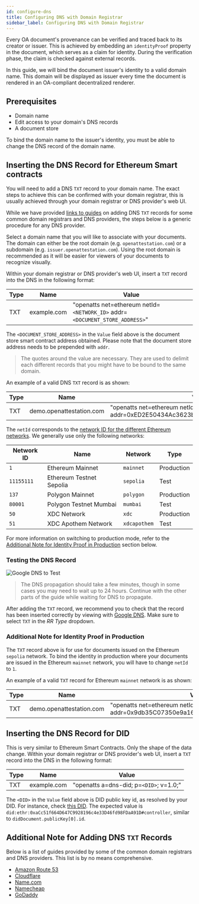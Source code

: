 ```yaml
---
id: configure-dns
title: Configuring DNS with Domain Registrar
sidebar_label: Configuring DNS with Domain Registrar
---
```


Every OA document's provenance can be verified and traced back to its creator or issuer. This is achieved by embedding an `identityProof` property in the document, which serves as a claim for identity. During the verification phase, the claim is checked against external records.

In this guide, we will bind the document issuer's identity to a valid domain name. This domain will be displayed as issuer every time the document is rendered in an OA-compliant decentralized renderer.

## Prerequisites

- Domain name
- Edit access to your domain's DNS records
- A document store

To bind the domain name to the issuer's identity, you must be able to change the DNS record of the domain name.

## Inserting the DNS Record for Ethereum Smart contracts

You will need to add a DNS `TXT` record to your domain name. The exact steps to achieve this can be confirmed with your domain registrar, this is usually achieved through your domain registrar or DNS provider's web UI.

While we have provided [links to guides](#additional-note-for-adding-dns-txt-records) on adding DNS `TXT` records for some common domain registrars and DNS providers, the steps below is a generic procedure for any DNS provider.

Select a domain name that you will like to associate with your documents. The domain can either be the root domain (e.g. `openattestation.com`) or a subdomain (e.g. `issuer.openattestation.com`). Using the root domain is recommended as it will be easier for viewers of your documents to recognize visually.

Within your domain registrar or DNS provider's web UI, insert a `TXT` record into the DNS in the following format:

| Type | Name        | Value                                                           |
| ---- | ----------- | --------------------------------------------------------------- |
| TXT  | example.com | "openatts net=ethereum netId=`<NETWORK_ID>` addr=`<DOCUMENT_STORE_ADDRESS>`" |

The `<DOCUMENT_STORE_ADDRESS>` in the `Value` field above is the document store smart contract address obtained. Please note that the document store address needs to be prepended with `addr`.

> The quotes around the value are necessary. They are used to delimit each different records that you might have to be bound to the same domain.

An example of a valid DNS `TXT` record is as shown:

| Type | Name                     | Value                                                                           |
| ---- | ------------------------ | ------------------------------------------------------------------------------- |
| TXT  | demo.openattestation.com | "openatts net=ethereum netId=`11155111` addr=0xED2E50434Ac3623bAD763a35213DAD79b43208E4" |

The `netId` corresponds to the [network ID for the different Ethereum networks](https://chainid.network/). We generally use only the following networks:

| Network ID | Name                     | Network      | Type       |
| ---------- | ------------------------ | ------------ | ---------- |
| `1`        | Ethereum Mainnet         | `mainnet`    | Production |
| `11155111` | Ethereum Testnet Sepolia | `sepolia`    | Test       |
| `137`      | Polygon Mainnet          | `polygon`    | Production |
| `80001`    | Polygon Testnet Mumbai   | `mumbai`     | Test       |
| `50`       | XDC Network              | `xdc`        | Production |
| `51`       | XDC Apothem Network      | `xdcapothem` | Test       |

For more information on switching to production mode, refer to the [Additional Note for Identity Proof in Production](#additional-note-for-identity-proof-in-production) section below.

### Testing the DNS Record

![Google DNS to Test](/docs/developer-section/quickstart/configuring-dns/google-dns.png)

> The DNS propagation should take a few minutes, though in some cases you may need to wait up to 24 hours. Continue with the other parts of the guide while waiting for DNS to propagate.

After adding the `TXT` record, we recommend you to check that the record has been inserted correctly by viewing with [Google DNS](https://dns.google.com/). Make sure to select `TXT` in the _RR Type_ dropdown.

### Additional Note for Identity Proof in Production

The `TXT` record above is for use for documents issued on the Ethereum `sepolia` network. To bind the identity in production where your documents are issued in the Ethereum `mainnet` network, you will have to change `netId` to `1`.

An example of a valid `TXT` record for Ethereum `mainnet` network is as shown:

| Type | Name                     | Value                                                                           |
| ---- | ------------------------ | ------------------------------------------------------------------------------- |
| TXT  | demo.openattestation.com | "openatts net=ethereum netId=1 addr=0x9db35C07350e9a16C828dAda37fd9c2923c75812" |

## Inserting the DNS Record for DID

This is very similar to Ethereum Smart Contracts. Only the shape of the data change.
Within your domain registrar or DNS provider's web UI, insert a `TXT` record into the DNS in the following format:

| Type | Name        | Value                                   |
| ---- | ----------- | --------------------------------------- |
| TXT  | example.com | "openatts a=dns-did; p=`<DID>`; v=1.0;" |

The `<DID>` in the `Value` field above is DID public key id, as resolved by your DID. For instance, check [this DID](https://dev.uniresolver.io/1.0/identifiers/did:ethr:0xaCc51f664D647C9928196c4e33D46fd98FDaA91D). The expected value is `did:ethr:0xaCc51f664D647C9928196c4e33D46fd98FDaA91D#controller`, similar to `didDocument.publicKey[0].id`.

## Additional Note for Adding DNS `TXT` Records

Below is a list of guides provided by some of the common domain registrars and DNS providers. This list is by no means comprehensive.

- [Amazon Route 53](https://docs.aws.amazon.com/ses/latest/DeveloperGuide/dns-txt-records.html)
- [Cloudflare](https://support.cloudflare.com/hc/en-us/articles/360019093151-Managing-DNS-records-in-Cloudflare)
- [Name.com](https://www.name.com/support/articles/115004972547-Adding-a-TXT-Record)
- [Namecheap](https://www.namecheap.com/support/knowledgebase/article.aspx/317/2237/how-do-i-add-txtspfdkimdmarc-records-for-my-domain)
- [GoDaddy](https://sg.godaddy.com/help/add-a-txt-record-19232)
